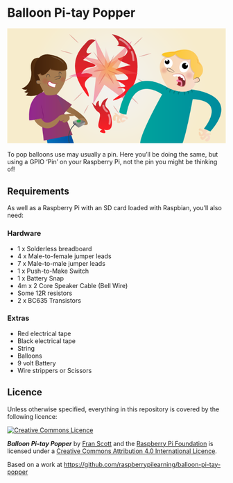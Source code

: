 # Balloon Pi-tay Popper

![](cover.png)

To pop balloons use may usually a pin. Here you’ll be doing the same, but using a GPIO ‘Pin’ on your Raspberry Pi, not the pin you might be thinking of!

## Requirements

As well as a Raspberry Pi with an SD card loaded with Raspbian, you'll also need:

### Hardware

- 1 x Solderless breadboard
- 4 x Male-to-female jumper leads
- 7 x Male-to-male jumper leads
- 1 x Push-to-Make Switch
- 1 x Battery Snap
- 4m x 2 Core Speaker Cable (Bell Wire)
- Some 12R resistors
- 2 x BC635 Transistors

### Extras

- Red electrical tape
- Black electrical tape
- String
- Balloons
- 9 volt Battery
- Wire strippers or Scissors

## Licence

Unless otherwise specified, everything in this repository is covered by the following licence:

[![Creative Commons Licence](http://i.creativecommons.org/l/by-sa/4.0/88x31.png)](http://creativecommons.org/licenses/by-sa/4.0/)

***Balloon Pi-tay Popper*** by [Fran Scott](https://github.com/franscott) and the [Raspberry Pi Foundation](http://www.raspberrypi.org) is licensed under a [Creative Commons Attribution 4.0 International Licence](http://creativecommons.org/licenses/by-sa/4.0/).

Based on a work at https://github.com/raspberrypilearning/balloon-pi-tay-popper
